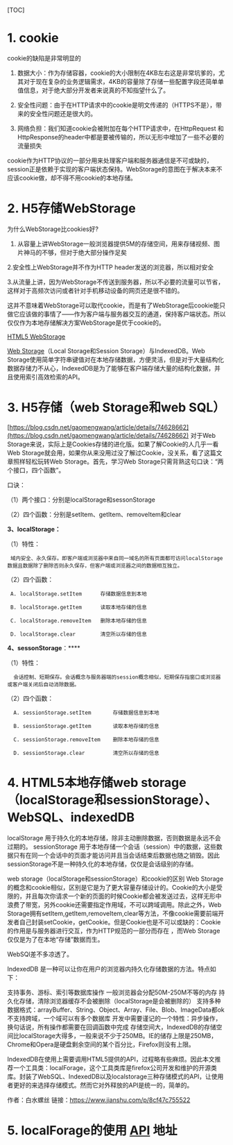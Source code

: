[TOC]

# 1. cookie

cookie的缺陷是非常明显的

1. 数据大小：作为存储容器，cookie的大小限制在4KB左右这是非常坑爹的，尤其对于现在复杂的业务逻辑需求，4KB的容量除了存储一些配置字段还简单单值信息，对于绝大部分开发者来说真的不知指望什么了。

2. 安全性问题：由于在HTTP请求中的cookie是明文传递的（HTTPS不是），带来的安全性问题还是很大的。

3. 网络负担：我们知道cookie会被附加在每个HTTP请求中，在HttpRequest 和HttpResponse的header中都是要被传输的，所以无形中增加了一些不必要的流量损失

cookie作为HTTP协议的一部分用来处理客户端和服务器通信是不可或缺的，session正是依赖于实现的客户端状态保持。WebStorage的意图在于解决本来不应该cookie做，却不得不用cookie的本地存储。






# 2. H5存储WebStorage

为什么WebStorage比cookies好?

1. 从容量上讲WebStorage一般浏览器提供5M的存储空间，用来存储视频、图片神马的不够，但对于绝大部分操作足矣

2.安全性上WebStorage并不作为HTTP header发送的浏览器，所以相对安全

3.从流量上讲，因为WebStorage不传送到服务器，所以不必要的流量可以节省，这样对于高频次访问或者针对手机移动设备的网页还是很不错的。

这并不意味着WebStorage可以取代cookie，而是有了WebStorage后cookie能只做它应该做的事情了——作为客户端与服务器交互的通道，保持客户端状态。所以仅仅作为本地存储解决方案WebStorage是优于cookie的。




 [HTML5 WebStorage](https://www.cnblogs.com/dolphinX/p/3348469.html)








[Web Storage](http://www.cnblogs.com/dolphinX/p/3348469.html)（Local Storage和Session Storage）与IndexedDB。Web Storage使用简单字符串键值对在本地存储数据，方便灵活，但是对于大量结构化数据存储力不从心，IndexedDB是为了能够在客户端存储大量的结构化数据，并且使用索引高效检索的API。

# 3. H5存储（web Storage和web SQL）
[https://blog.csdn.net/gaomengwang/article/details/74628662](https://blog.csdn.net/gaomengwang/article/details/74628662)
对于Web Storage来说，实际上是Cookies存储的进化版。如果了解Cookie的人几乎一看Web Storage就会用，如果你从来没用过没了解过Cookie，没关系，看了这篇文章照样轻松玩转Web Storage。首先，学习Web Storage只需背熟这句口诀：“两个接口，四个函数”。

口诀：

（1）两个接口：分别是localStorage和sessonStorage

（2）四个函数：分别是setItem、getItem、removeItem和clear


**3、localStorage：**

（1）特性：

     域内安全、永久保存。即客户端或浏览器中来自同一域名的所有页面都可访问localStorage数据且数据除了删除否则永久保存，但客户端或浏览器之间的数据相互独立。

（2）四个函数：

     A. localStorage.setItem      存储数据信息到本地

     B. localStorage.getItem      读取本地存储的信息

     C. localStorage.removeItem   删除本地存储的信息

     D. localStorage.clear        清空所以存储的信息  

  

 **4、sessonStorage**：****

 （1）特性：

      会话控制、短期保存。会话概念与服务器端的session概念相似，短期保存指窗口或浏览器或客户端关闭后自动消除数据。

 （2）四个函数：

      A. sessionStorage.setItem       存储数据信息到本地

      B. sessionStorage.getItem       读取本地存储的信息

      C. sessionStorage.removeItem    删除本地存储的信息

      D. sessionStorage.clear         清空所以存储的信息










# 4. HTML5本地存储web storage（localStorage和sessionStorage）、WebSQL、indexedDB 



localStorage 用于持久化的本地存储，除非主动删除数据，否则数据是永远不会过期的。
sessionStorage 用于本地存储一个会话（session）中的数据，这些数据只有在同一个会话中的页面才能访问并且当会话结束后数据也随之销毁。因此sessionStorage不是一种持久化的本地存储，仅仅是会话级别的存储。

 web storage（localStorage和sessionStorage）和cookie的区别
Web Storage的概念和cookie相似，区别是它是为了更大容量存储设计的。Cookie的大小是受限的，并且每次你请求一个新的页面的时候Cookie都会被发送过去，这样无形中浪费了带宽，另外cookie还需要指定作用域，不可以跨域调用。除此之外，Web Storage拥有setItem,getItem,removeItem,clear等方法，不像cookie需要前端开发者自己封装setCookie，getCookie。但是Cookie也是不可以或缺的：Cookie的作用是与服务器进行交互，作为HTTP规范的一部分而存在 ，而Web Storage仅仅是为了在本地“存储”数据而生。


WebSQl差不多凉透了。

IndexedDB 是一种可以让你在用户的浏览器内持久化存储数据的方法。特点如下：

支持事务、游标、索引等数据库操作
一般浏览器会分配50M-250M不等的内存
持久化存储，清除浏览器缓存不会被删除（localStorage是会被删除的）
支持多种数据格式：arrayBuffer、String、Object、Array、File、Blob、ImageData都ok
不支持跨域，一个域可以有多个数据库
开发中需要谨记的一个特性：异步操作，换句话说，所有操作都需要在回调函数中完成
存储空间大，IndexedDB的存储空间比localStorage大得多，一般来说不少于250MB。IE的储存上限是250MB，Chrome和Opera是硬盘剩余空间的某个百分比，Firefox则没有上限。


IndexedDB在使用上需要调用HTML5提供的API，过程略有些麻烦。因此本文推荐一个工具类：localForage，这个工具类库是firefox公司开发和维护的开源类库。封装了WebSQL、IndexedDB以及localstorage三种存储模式的API，让使用者更好的来选择存储模式。然而它对外释放的API是统一的，简单的。

作者：白水螺丝
链接：https://www.jianshu.com/p/8cf47c755522

























# 5. localForage的使用 [API](https://link.jianshu.com/?t=https://localforage.github.io/localForage/) 地址





















